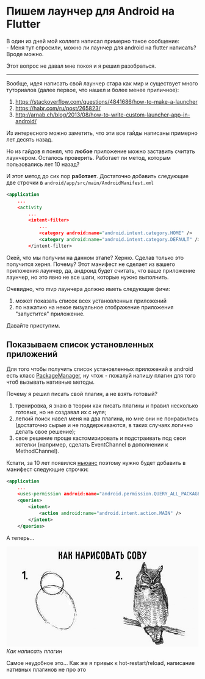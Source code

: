 # Пишем лаунчер для Android на Flutter

В один из дней мой коллега написал примерно такое сообщение: \
\- Меня тут спросили, можно ли лаунчер для android на flutter написать? Вроде можно.

Этот вопрос не давал мне покоя и я решил разобраться.

---

Вообще, идея написать свой лаунчер стара как мир и существует много туториалов (далее первое, что нашел и более менее приличное):
1. https://stackoverflow.com/questions/4841686/how-to-make-a-launcher
1. https://habr.com/ru/post/265823/
1. http://arnab.ch/blog/2013/08/how-to-write-custom-launcher-app-in-android/

Из интересного можно заметить, что эти все гайды написаны примерно лет десять назад.

Но из гайдов я понял, что **любое** приложение можно заставить считать лаунчером. Осталось проверить. Работает ли метод, которым пользовались лет 10 назад?

И этот метод до сих пор **работает**. Достаточно добавить следующие две строчки в `android/app/src/main/AndroidManifest.xml`

```xml
<application
    ...
    <activity
        ...
        <intent-filter>
            ...
            <category android:name="android.intent.category.HOME" />
            <category android:name="android.intent.category.DEFAULT" />
        </intent-filter>
```

Окей, что мы получим на данном этапе? Херню. Сделав только это получится херня. Почему? Этот манифест не сделает из вашего приложения лаунчер, да, андроид будет считать, что ваше приложение лаунчер, но это явно не все шаги, которые нужно выполнить.

Очевидно, что mvp лаунчера должно  иметь следующие фичи:
1. может показать список всех установленных приложений
1. по нажатию на некое визуальное отображение приложения "запустится" приложение.

Давайте приступим.

## Показываем список установленных приложений

Для того чтобы получить список установленных приложений в android есть класс [PackageManager](https://developer.android.com/reference/android/content/pm/PackageManager), ну чтож - пожалуй напишу плагин для того чтоб вызывать нативные методы. 

Почему я решил писать свой плагин, а не взять готовый?
1. тренировка, я знаю в теории как писать плагины и правил несколько готовых, но не создавал их с нуля;
1. легкий поиск навел меня на два плагина, но мне они не понравились (достаточно сырые и не поддерживаются, в таких случаях логично делать свое решение);
1. свое решение проще кастомизировать и подстраивать под свои хотелки (например, сделать EventChannel в дополнении к MethodChannel).

Кстати, за 10 лет появился [ньюанс](https://developer.android.com/training/package-visibility) поэтому нужно будет добавить в манифест следующие строчки:
```xml
<application
    ...
    <uses-permission android:name="android.permission.QUERY_ALL_PACKAGES" />
    <queries>
        <intent>
            <action android:name="android.intent.action.MAIN" />
        </intent>
    </queries>
```

А теперь...

![Мем как нарисовать сову в два действия](./img/how_paint_owl_mem.jpg)
*Как написать плагин*

Самое неудобное это...
Как же я привык к hot-restart/reload, написание нативных плагинов не про это